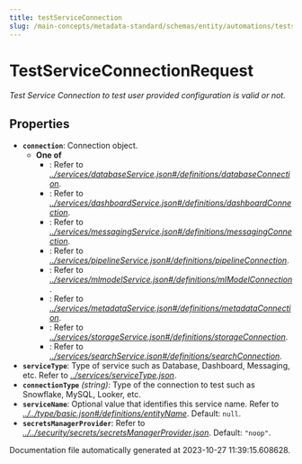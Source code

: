 ```yaml
---
title: testServiceConnection
slug: /main-concepts/metadata-standard/schemas/entity/automations/testserviceconnection
---
```


# TestServiceConnectionRequest

*Test Service Connection to test user provided configuration is valid or not.*

## Properties

- **`connection`**: Connection object.
  - **One of**
    - : Refer to *[../services/databaseService.json#/definitions/databaseConnection](#/services/databaseService.json#/definitions/databaseConnection)*.
    - : Refer to *[../services/dashboardService.json#/definitions/dashboardConnection](#/services/dashboardService.json#/definitions/dashboardConnection)*.
    - : Refer to *[../services/messagingService.json#/definitions/messagingConnection](#/services/messagingService.json#/definitions/messagingConnection)*.
    - : Refer to *[../services/pipelineService.json#/definitions/pipelineConnection](#/services/pipelineService.json#/definitions/pipelineConnection)*.
    - : Refer to *[../services/mlmodelService.json#/definitions/mlModelConnection](#/services/mlmodelService.json#/definitions/mlModelConnection)*.
    - : Refer to *[../services/metadataService.json#/definitions/metadataConnection](#/services/metadataService.json#/definitions/metadataConnection)*.
    - : Refer to *[../services/storageService.json#/definitions/storageConnection](#/services/storageService.json#/definitions/storageConnection)*.
    - : Refer to *[../services/searchService.json#/definitions/searchConnection](#/services/searchService.json#/definitions/searchConnection)*.
- **`serviceType`**: Type of service such as Database, Dashboard, Messaging, etc. Refer to *[../services/serviceType.json](#/services/serviceType.json)*.
- **`connectionType`** *(string)*: Type of the connection to test such as Snowflake, MySQL, Looker, etc.
- **`serviceName`**: Optional value that identifies this service name. Refer to *[../../type/basic.json#/definitions/entityName](#/../type/basic.json#/definitions/entityName)*. Default: `null`.
- **`secretsManagerProvider`**: Refer to *[../../security/secrets/secretsManagerProvider.json](#/../security/secrets/secretsManagerProvider.json)*. Default: `"noop"`.


Documentation file automatically generated at 2023-10-27 11:39:15.608628.
